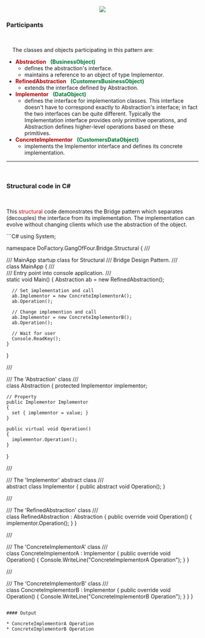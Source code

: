 <p align="center"><img src="http://proswift.ru/wp-content/uploads/2016/07/Bridge_example-2x.png"></p>

<h3 id="participants-scroll">Participants</h3>
<br>
<p>  &nbsp;&nbsp;&nbsp;&nbsp;The classes and objects participating in this pattern are:</p>
<ul>
			<li><font color="#aa0000"><b>Abstraction </b></font>&nbsp;&nbsp;<font color="#007733"><b>(BusinessObject)</b></font>
			<ul>
			<li>defines the abstraction's interface. 
			</li><li>maintains a reference to an object of type Implementor. </li></ul>
			</li><li><font color="#aa0000"><b>RefinedAbstraction </b></font>&nbsp;&nbsp;<font color="#007733"><b>(CustomersBusinessObject)</b></font>
			<ul>
			<li>extends the interface defined by Abstraction. </li></ul>
			</li><li><font color="#aa0000"><b>Implementor </b></font>&nbsp;&nbsp;<font color="#007733"><b>(DataObject)</b></font>
			<ul>
			<li>defines the interface for implementation classes. This interface doesn't 
			have to correspond exactly to Abstraction's interface; in fact the two interfaces 
			can be quite different. Typically the Implementation interface provides only 
			primitive operations, and Abstraction defines higher-level operations based on 
			these primitives. </li></ul>
			</li><li><font color="#aa0000"><b>ConcreteImplementor </b></font>&nbsp;&nbsp;<font color="#007733"><b>(CustomersDataObject)</b></font>
			<ul>
			<li>implements the Implementor interface 
			and defines its concrete implementation.</li> 
			</ul></li>
			</ul>
<hr><br>

<h3>Structural code in C#</h3>
<br>
<p>This <font color="#bb0000">structural</font> code demonstrates the Bridge pattern which separates (decouples) the interface from its implementation.  The implementation can evolve without changing clients	which use the abstraction of the object.</p>
```C#
using System;
 
namespace DoFactory.GangOfFour.Bridge.Structural
{
  /// <summary>
  /// MainApp startup class for Structural
  /// Bridge Design Pattern.
  /// </summary>
  class MainApp
  {
    /// <summary>
    /// Entry point into console application.
    /// </summary>
    static void Main()
    {
      Abstraction ab = new RefinedAbstraction();
 
      // Set implementation and call
      ab.Implementor = new ConcreteImplementorA();
      ab.Operation();
 
      // Change implemention and call
      ab.Implementor = new ConcreteImplementorB();
      ab.Operation();
 
      // Wait for user
      Console.ReadKey();
    }
  }
 
  /// <summary>
  /// The 'Abstraction' class
  /// </summary>
  class Abstraction
  {
    protected Implementor implementor;
 
    // Property
    public Implementor Implementor
    {
      set { implementor = value; }
    }
 
    public virtual void Operation()
    {
      implementor.Operation();
    }
  }
 
  /// <summary>
  /// The 'Implementor' abstract class
  /// </summary>
  abstract class Implementor
  {
    public abstract void Operation();
  }
 
  /// <summary>
  /// The 'RefinedAbstraction' class
  /// </summary>
  class RefinedAbstraction : Abstraction
  {
    public override void Operation()
    {
      implementor.Operation();
    }
  }
 
  /// <summary>
  /// The 'ConcreteImplementorA' class
  /// </summary>
  class ConcreteImplementorA : Implementor
  {
    public override void Operation()
    {
      Console.WriteLine("ConcreteImplementorA Operation");
    }
  }
 
  /// <summary>
  /// The 'ConcreteImplementorB' class
  /// </summary>
  class ConcreteImplementorB : Implementor
  {
    public override void Operation()
    {
      Console.WriteLine("ConcreteImplementorB Operation");
    }
  }
}
 
```

#### Output

* ConcreteImplementorA Operation
* ConcreteImplementorB Operation
